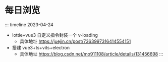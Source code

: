 # 每日浏览

::: timeline 2023-04-24

- lottie+vue3 自定义指令封装一个 v-loading
  - 具体地址 https://juejin.cn/post/7363997316414554151
- 搭建 vue3+ts+vits+electron
  - 具体地址 https://blog.csdn.net/mo911108/article/details/131456698
:::

